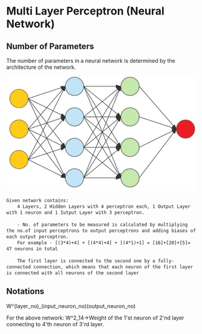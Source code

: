 # Multi Layer Perceptron (Neural Network)

## Number of Parameters
The number of parameters in a neural network is determined by the architecture of the network.

![Perceptron](../images/neural_network.png)

    Given network contains:
        4 Layers, 2 Hidden Layers with 4 perceptron each, 1 Output Layer with 1 neuron and 1 Iutput Layer with 3 perceptron.

        - No. of parameters to be measured is calculated by multiplying the no.of input perceptrons to output perceptrons and adding biases of each output perceptron.
        For example - [(3*4)+4] + [(4*4)+4] + [(4*1)+1] = [16]+[20]+[5]= 47 neurons in total
        
        The first layer is connected to the second one by a fully-connected connection, which means that each neuron of the first layer is connected with all neurons of the second layer

## Notations

W^(layer_no)_(input_neuron_no)(output_neuron_no)

For the above network:
    W^2_14->Weight of the 1'st neuron of 2'nd layer connecting to 4'th neuron  of 3'rd layer.